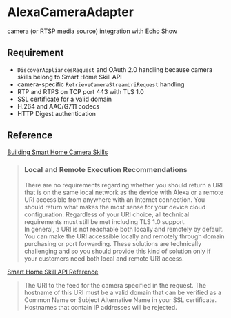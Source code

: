 # AlexaCameraAdapter

camera (or RTSP media source) integration with Echo Show

## Requirement

* `DiscoverAppliancesRequest` and OAuth 2.0 handling because camera skills
  belong to Smart Home Skill API
* camera-specific `RetrieveCameraStreamUriRequest` handling
* RTP and RTPS on TCP port 443 with TLS 1.0
* SSL certificate for a valid domain
* H.264 and AAC/G711 codecs
* HTTP Digest authentication

## Reference

[Building Smart Home Camera Skills](https://developer.amazon.com/public/solutions/alexa/alexa-skills-kit/docs/building-smart-home-camera-skills)
> ### Local and Remote Execution Recommendations
> There are no requirements regarding whether you should return a URI that is on
> the same local network as the device with Alexa or a remote URI accessible
> from anywhere with an Internet connection. You should return what makes the
> most sense for your device cloud configuration. Regardless of your URI choice,
> all technical requirements must still be met including TLS 1.0 support.<br>
> In general, a URI is not reachable both locally and remotely by default. You
> can make the URI accessible locally and remotely through domain purchasing or
> port forwarding. These solutions are technically challenging and so you should
> provide this kind of solution only if your customers need both local and
> remote URI access.

[Smart Home Skill API Reference](https://developer.amazon.com/public/solutions/alexa/alexa-skills-kit/docs/smart-home-skill-api-reference)
> The URI to the feed for the camera specified in the request. The hostname of
> this URI must be a valid domain that can be verified as a Common Name or
> Subject Alternative Name in your SSL certificate. Hostnames that contain IP
> addresses will be rejected.

